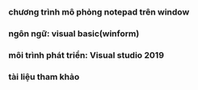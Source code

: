 ### chương trình mô phỏng notepad trên window
### ngôn ngữ: visual basic(winform)
### môi trình phát triển: Visual studio 2019

### tài liệu tham khảo
